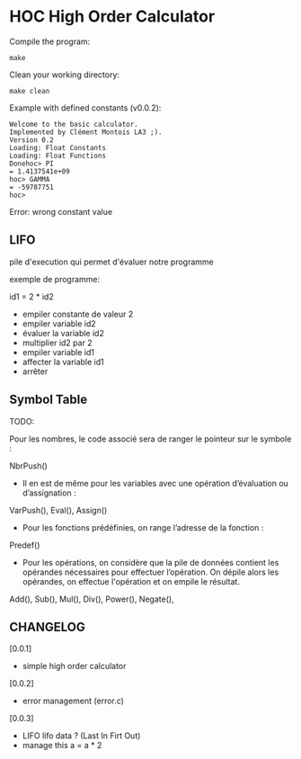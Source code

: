 # HOC High Order Calculator

Compile the program:

```
make
```

Clean your working directory:

```
make clean
```

Example with defined constants (v0.0.2):
```
Welcome to the basic calculator.
Implemented by Clément Montois LA3 ;).
Version 0.2
Loading: Float Constants
Loading: Float Functions
Donehoc> PI
= 1.4137541e+09
hoc> GAMMA
= -59787751
hoc>
```

Error: wrong constant value

## LIFO

pile d'execution qui permet d'évaluer notre programme

exemple de programme:

id1 = 2 * id2

- empiler constante de valeur 2
- empiler variable id2
- évaluer la variable id2
- multiplier id2 par 2
- empiler variable id1
- affecter la variable id1
- arrêter

## Symbol Table

TODO:

Pour les nombres, le code associé sera de ranger le pointeur sur le symbole :

NbrPush()

- Il en est de même pour les variables avec une opération d’évaluation ou
d’assignation :

VarPush(), Eval(), Assign()

- Pour les fonctions prédéfinies, on range l’adresse de la fonction :

Predef()

-  Pour les opérations, on considère que la pile de données contient les opérandes nécessaires pour effectuer l’opération. On dépile alors les
opérandes, on effectue l'opération et on empile le résultat.

Add(), Sub(), Mul(), Div(), Power(), Negate(),


## CHANGELOG

[0.0.1]

- simple high order calculator

[0.0.2]

- error management (error.c)

[0.0.3]

- LIFO lifo data ?  (Last In Firt Out)
- manage this a = a * 2 